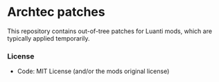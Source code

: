 # Archtec patches

This repository contains out-of-tree patches for Luanti mods, which are typically applied temporarily.

### License

- Code: MIT License (and/or the mods original license)
